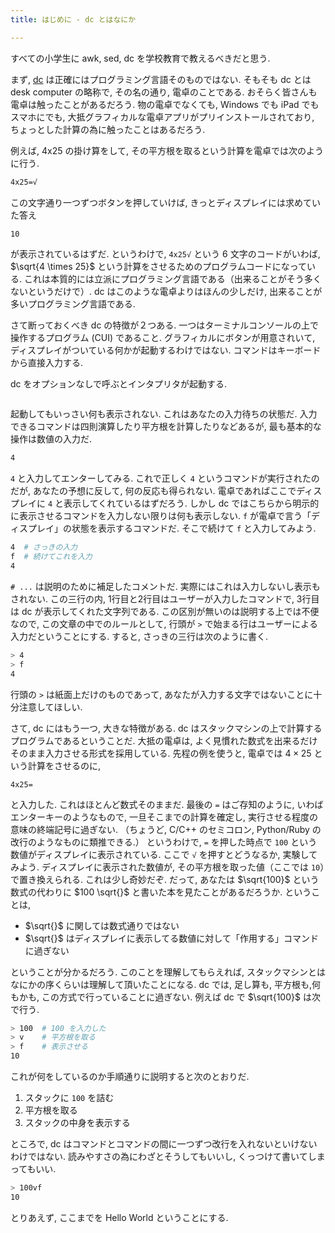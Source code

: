 ```yaml
---
title: はじめに - dc とはなにか

---
```


すべての小学生に awk, sed, dc を学校教育で教えるべきだと思う.

まず, [dc](https://en.wikipedia.org/wiki/Dc_(computer_program)) は正確にはプログラミング言語そのものではない.
そもそも dc とは desk computer の略称で, その名の通り, 電卓のことである.  おそらく皆さんも電卓は触ったことがあるだろう.  物の電卓でなくても, Windows でも iPad でもスマホにでも, 大抵グラフィカルな電卓アプリがプリインストールされており, ちょっとした計算の為に触ったことはあるだろう.

例えば, 4x25 の掛け算をして, その平方根を取るという計算を電卓では次のように行う.

```bash
4x25=√
```

この文字通り一つずつボタンを押していけば, きっとディスプレイには求めていた答え

```bash
10
```

が表示されているはずだ.
というわけで, `4x25√` という 6 文字のコードがいわば, $\sqrt{4 \times 25}$ という計算をさせるためのプログラムコードになっている.  これは本質的には立派にプログラミング言語である（出来ることがそう多くないというだけで）.  dc はこのような電卓よりはほんの少しだけ, 出来ることが多いプログラミング言語である.

さて断っておくべき dc の特徴が２つある. 一つはターミナルコンソールの上で操作するプログラム (CUI) であること.  グラフィカルにボタンが用意されいて, ディスプレイがついている何かが起動するわけではない.  コマンドはキーボードから直接入力する.

dc をオプションなしで呼ぶとインタプリタが起動する.

```bash

```

起動してもいっさい何も表示されない.
これはあなたの入力待ちの状態だ.  入力できるコマンドは四則演算したり平方根を計算したりなどあるが, 最も基本的な操作は数値の入力だ.

```bash
4
```

`4` と入力してエンターしてみる.
これで正しく `4` というコマンドが実行されたのだが, あなたの予想に反して, 何の反応も得られない.  電卓であればここでディスプレイに `4` と表示してくれているはずだろう.  しかし dc ではこちらから明示的に表示させるコマンドを入力しない限りは何も表示しない.  `f` が電卓で言う「ディスプレイ」の状態を表示するコマンドだ.
そこで続けて `f` と入力してみよう.

```bash
4  # さっきの入力
f  # 続けてこれを入力
4
```

`# ...` は説明のために補足したコメントだ. 実際にはこれは入力しないし表示もされない.
この三行の内, 1行目と2行目はユーザーが入力したコマンドで, 3行目は dc が表示してくれた文字列である.
この区別が無いのは説明する上では不便なので, この文章の中でのルールとして, 行頭が `>` で始まる行はユーザーによる入力だということにする.
すると, さっきの三行は次のように書く.

```bash
> 4
> f
4
```

行頭の `>` は紙面上だけのものであって, あなたが入力する文字ではないことに十分注意してほしい.

さて, dc にはもう一つ, 大きな特徴がある.  dc はスタックマシンの上で計算するプログラムであるということだ.  大抵の電卓は, よく見慣れた数式を出来るだけそのまま入力させる形式を採用している.
先程の例を使うと, 電卓では $4 \times 25$ という計算をさせるのに,

```
4x25=
```

と入力した. これはほとんど数式そのままだ.
最後の `=` はご存知のように, いわばエンターキーのようなもので, 一旦そこまでの計算を確定し, 実行させる程度の意味の終端記号に過ぎない.  （ちょうど, C/C++ のセミコロン, Python/Ruby の改行のようなものに類推できる.） というわけで, `=` を押した時点で `100` という数値がディスプレイに表示されている.
ここで `√` を押すとどうなるか, 実験してみよう.
ディスプレイに表示された数値が, その平方根を取った値（ここでは `10`）で置き換えられる.  これは少し奇妙だぞ.  だって, あなたは $\sqrt{100}$ という数式の代わりに $100 \sqrt{}$ と書いた本を見たことがあるだろうか.
ということは,

- $\sqrt{}$ に関しては数式通りではない
- $\sqrt{}$ はディスプレイに表示してる数値に対して「作用する」コマンドに過ぎない

ということが分かるだろう.
このことを理解してもらえれば, スタックマシンとはなにかの序くらいは理解して頂いたことになる.  dc では, 足し算も, 平方根も,何もかも, この方式で行っていることに過ぎない.  例えば dc で $\sqrt{100}$ は次で行う.

```bash
> 100  # 100 を入力した
> v    # 平方根を取る
> f    # 表示させる
10
```

これが何をしているのか手順通りに説明すると次のとおりだ.

1. スタックに `100` を詰む
2. 平方根を取る
3. スタックの中身を表示する

ところで, dc はコマンドとコマンドの間に一つずつ改行を入れないといけないわけではない.  読みやすさの為にわざとそうしてもいいし, くっつけて書いてしまってもいい.

```bash
> 100vf
10
```

とりあえず, ここまでを Hello World ということにする.
